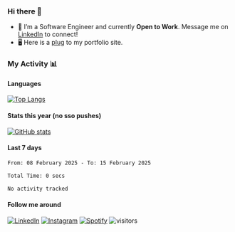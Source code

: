 ### Hi there 👋

- 🔭 I’m a Software Engineer and currently **Open to Work**. Message me on [LinkedIn](https://www.linkedin.com/in/aidan-draper) to connect!
- 🖥️ Here is a [plug](https://aidandraper.com) to my portfolio site.

### My Activity 📊

<!--
![Wwakatime stats](https://github-readme-stats-taupe-two.vercel.app/api/wakatime?username=adraper2&hide_title=true&hide_border=true&langs_count=5&bg_color=00000000&text_color=777)
-->
#### Languages
[![Top Langs](https://github-readme-stats.vercel.app/api/top-langs/?username=adraper2&layout=compact&hide=tex,cuda,html,css&langs_count=8&locale=en&theme=dark#gh-dark-mode-only)](https://github.com/adraper2/adraper2)&nbsp;&nbsp;&nbsp;&nbsp;&nbsp;&nbsp;&nbsp;

#### Stats this year (no sso pushes)
[![GitHub stats](https://github-readme-stats.vercel.app/api?username=adraper2&show_icons=true&count_private=true&locale=en&custom_title=2022%20GitHub%20Stats&theme=dark#gh-dark-mode-only)](https://github.com/adraper2/adraper2#gh-dark-mode-only)
#### Last 7 days
<!--START_SECTION:waka-->

```txt
From: 08 February 2025 - To: 15 February 2025

Total Time: 0 secs

No activity tracked
```

<!--END_SECTION:waka-->

#### Follow me around
<a href="https://www.linkedin.com/in/aidan-draper" target="_blank"><img src="https://img.shields.io/badge/LinkedIn-%230077B5.svg?&style=flat-square&logo=linkedin&logoColor=white" alt="LinkedIn"></a>
<a href="https://www.instagram.com/adraper19" target="_blank"><img src="https://img.shields.io/badge/Instagram-%23E4405F.svg?&style=flat-square&logo=instagram&logoColor=white" alt="Instagram"></a>
<a href="https://open.spotify.com/user/adraper19" target="_blank"><img src="https://img.shields.io/badge/Spotify-%231ED760.svg?&style=flat-square&logo=spotify&logoColor=white" alt="Spotify"></a>
![visitors](https://visitor-badge.glitch.me/badge?page_id=adraper2/adraper2)
